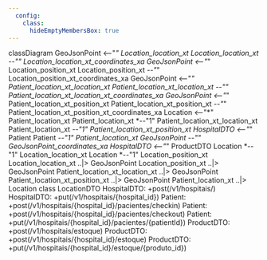 ```yaml
---
  config:
    class:
      hideEmptyMembersBox: true
---
```

classDiagram
  GeoJsonPoint <--"*" Location_location_xt
  Location_location_xt *--"*" Location_location_xt_coordinates_xa
  GeoJsonPoint <--"*" Location_position_xt
  Location_position_xt *--"*" Location_position_xt_coordinates_xa
  GeoJsonPoint <--"*" Patient_location_xt_location_xt
  Patient_location_xt_location_xt *--"*" Patient_location_xt_location_xt_coordinates_xa
  GeoJsonPoint <--"*" Patient_location_xt_position_xt
  Patient_location_xt_position_xt *--"*" Patient_location_xt_position_xt_coordinates_xa
  Location <--"*" Patient_location_xt
  Patient_location_xt *--"1" Patient_location_xt_location_xt
  Patient_location_xt *--"1" Patient_location_xt_position_xt
  HospitalDTO <--"*" Patient
  Patient *--"1" Patient_location_xt
  GeoJsonPoint *--"*" GeoJsonPoint_coordinates_xa
  HospitalDTO <--"*" ProductDTO
  Location *--"1" Location_location_xt
  Location *--"1" Location_position_xt
  Location_location_xt ..|> GeoJsonPoint
  Location_position_xt ..|> GeoJsonPoint
  Patient_location_xt_location_xt ..|> GeoJsonPoint
  Patient_location_xt_position_xt ..|> GeoJsonPoint
  Patient_location_xt ..|> Location
  class LocationDTO
  HospitalDTO: +post(/v1/hospitais/)
  HospitalDTO: +put(/v1/hospitais/{hospital_id})
  Patient: +post(/v1/hospitais/{hospital_id}/pacientes/checkin)
  Patient: +post(/v1/hospitais/{hospital_id}/pacientes/checkout)
  Patient: +put(/v1/hospitais/{hospital_id}/pacientes/{patientId})
  ProductDTO: +post(/v1/hospitais/estoque)
  ProductDTO: +post(/v1/hospitais/{hospital_id}/estoque)
  ProductDTO: +put(/v1/hospitais/{hospital_id}/estoque/{produto_id})